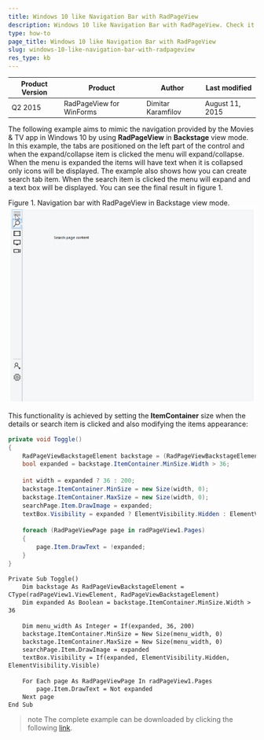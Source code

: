 ```yaml
---
title: Windows 10 like Navigation Bar with RadPageView
description: Windows 10 like Navigation Bar with RadPageView. Check it now!
type: how-to
page_title: Windows 10 like Navigation Bar with RadPageView
slug: windows-10-like-navigation-bar-with-radpageview
res_type: kb
---
```


|Product Version|Product|Author|Last modified|
|----|----|----|----|
|Q2 2015|RadPageView for WinForms|Dimitar Karamfilov|August 11, 2015|


The following example aims to mimic the navigation provided by the Movies & TV app in Windows 10 by using **RadPageView** in **Backstage** view mode. In this example, the tabs are positioned on the left part of the control and when the expand/collapse item is clicked the menu will expand/collapse. When the menu is expanded the items will have text when it is collapsed only icons will be displayed. The example also shows how you can create search tab item. When the search item is clicked the menu will expand and a text box will be displayed. You can see the final result in figure 1.

Figure 1. Navigation bar with RadPageView in Backstage view mode.
![CustomMenu](images/windows-10-like-navigation-bar-with-radpageview001.gif)  
  


This functionality is achieved by setting the **ItemContainer** size when the details or search item is clicked and also modifying the items appearance:   

````C#
private void Toggle()
{
    RadPageViewBackstageElement backstage = (RadPageViewBackstageElement)radPageView1.ViewElement;
    bool expanded = backstage.ItemContainer.MinSize.Width > 36;
 
    int width = expanded ? 36 : 200;
    backstage.ItemContainer.MinSize = new Size(width, 0);
    backstage.ItemContainer.MaxSize = new Size(width, 0);
    searchPage.Item.DrawImage = expanded;
    textBox.Visibility = expanded ? ElementVisibility.Hidden : ElementVisibility.Visible;
 
    foreach (RadPageViewPage page in radPageView1.Pages)
    {
        page.Item.DrawText = !expanded;
    }
}

````
````VB.NET
Private Sub Toggle()
    Dim backstage As RadPageViewBackstageElement = CType(radPageView1.ViewElement, RadPageViewBackstageElement)
    Dim expanded As Boolean = backstage.ItemContainer.MinSize.Width > 36
 
    Dim menu_width As Integer = If(expanded, 36, 200)
    backstage.ItemContainer.MinSize = New Size(menu_width, 0)
    backstage.ItemContainer.MaxSize = New Size(menu_width, 0)
    searchPage.Item.DrawImage = expanded
    textBox.Visibility = If(expanded, ElementVisibility.Hidden, ElementVisibility.Visible)
 
    For Each page As RadPageViewPage In radPageView1.Pages
        page.Item.DrawText = Not expanded
    Next page
End Sub

````


>note The complete example can be downloaded by clicking the following [link](https://github.com/telerik/winforms-sdk/tree/master/PageView/BackstageViewMenuExample).


